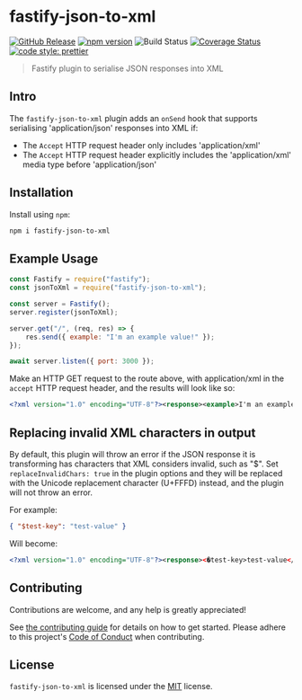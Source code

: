 # fastify-json-to-xml

[![GitHub Release](https://img.shields.io/github/release/Fdawgs/fastify-json-to-xml.svg)](https://github.com/Fdawgs/fastify-json-to-xml/releases/latest/)
[![npm version](https://img.shields.io/npm/v/fastify-json-to-xml)](https://npmjs.com/package/fastify-json-to-xml)
![Build Status](https://github.com/Fdawgs/fastify-json-to-xml/workflows/CI/badge.svg?branch=master)
[![Coverage Status](https://coveralls.io/repos/github/Fdawgs/fastify-json-to-xml/badge.svg?branch=master)](https://coveralls.io/github/Fdawgs/fastify-json-to-xml?branch=master)
[![code style: prettier](https://img.shields.io/badge/code_style-prettier-ff69b4.svg?style=flat)](https://github.com/prettier/prettier)

> Fastify plugin to serialise JSON responses into XML

## Intro

The `fastify-json-to-xml` plugin adds an `onSend` hook that supports serialising 'application/json' responses into XML if:

-   The `Accept` HTTP request header only includes 'application/xml'
-   The `Accept` HTTP request header explicitly includes the 'application/xml' media type before 'application/json'

## Installation

Install using `npm`:

```bash
npm i fastify-json-to-xml
```

## Example Usage

```js
const Fastify = require("fastify");
const jsonToXml = require("fastify-json-to-xml");

const server = Fastify();
server.register(jsonToXml);

server.get("/", (req, res) => {
	res.send({ example: "I'm an example value!" });
});

await server.listen({ port: 3000 });
```

Make an HTTP GET request to the route above, with application/xml in the `accept` HTTP request header, and the results will look like so:

```xml
<?xml version="1.0" encoding="UTF-8"?><response><example>I'm an example value!</example></response>
```

## Replacing invalid XML characters in output

By default, this plugin will throw an error if the JSON response it is transforming has characters that XML considers invalid, such as "$".
Set `replaceInvalidChars: true` in the plugin options and they will be replaced with the Unicode replacement character (U+FFFD) instead, and the plugin will not throw an error.

For example:

```json
{ "$test-key": "test-value" }
```

Will become:

```xml
<?xml version="1.0" encoding="UTF-8"?><response><�test-key>test-value</�test-key></response>'
```

## Contributing

Contributions are welcome, and any help is greatly appreciated!

See [the contributing guide](./CONTRIBUTING.md) for details on how to get started.
Please adhere to this project's [Code of Conduct](./CODE_OF_CONDUCT.md) when contributing.

## License

`fastify-json-to-xml` is licensed under the [MIT](./LICENSE) license.
